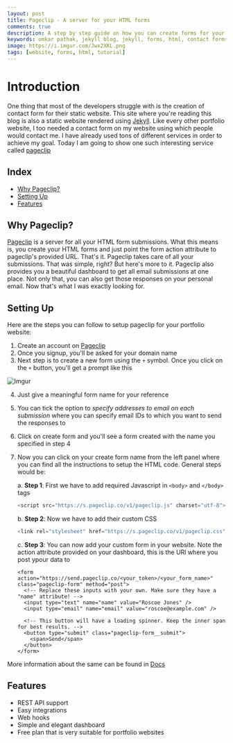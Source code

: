 ```yaml
---
layout: post
title: Pageclip - A server for your HTML forms
comments: true
description: A step by step guide on how you can create forms for your static website
keywords: omkar pathak, jekyll blog, jekyll, forms, html, contact forms, html contact forms, pageclip, omkar pageclip, omkar pathak pageclip, pageclip blog
image: https://i.imgur.com/Jwx2XKL.png
tags: [website, forms, html, tutorial]
---
```


# Introduction

One thing that most of the developers struggle with is the creation of contact form for their static website. This site where you're reading this blog
is also a static website rendered using [Jekyll](https://jekyllrb.com/). Like every other portfolio website, I too needed a contact form on my website
using which people would contact me. I have already used tons of different services in order to achieve my goal. Today I am going to show one such 
interesting service called [pageclip](https://pageclip.co/) 

## Index

- [Why Pageclip?](#why-pageclip)
- [Setting Up](#setting-up)
- [Features](#features)

<a id="why-pageclip"></a>

## Why Pageclip?

[Pageclip](https://pageclip.co/) is a server for all your HTML form submissions. What this means is, you create your HTML forms and just point the form action attribute
to pageclip's provided URL. That's it. Pageclip takes care of all your submissions. That was simple, right? But here's more to it. Pageclip also provides you 
a beautiful dashboard to get all email submissions at one place. Not only that, you can also get those responses on your personal email. Now that's 
what I was exactly looking for.

<a id="setting-up"></a>

## Setting Up

Here are the steps you can follow to setup pageclip for your portfolio website:

1. Create an account on [Pageclip](https://pageclip.co/signup)
2. Once you signup, you'll be asked for your domain name
3. Next step is to create a new form using the `+` symbol. Once you click on the `+` button, you'll get a prompt like this
  
  ![Imgur](https://i.imgur.com/5VSKf8i.png)
 
4. Just give a meaningful form name for your reference
5. You can tick the option to *specify addresses to email on each submission* where you can specify email IDs to which you want to send the responses to
6. Click on create form and you'll see a form created with the name you specified in step 4
7. Now you can click on your create form name from the left panel where you can find all the instructions to setup the HTML code. General steps would be:
  
    a. **Step 1**: First we have to add required Javascript in `<body>` and `</body>` tags
    ```js
    <script src="https://s.pageclip.co/v1/pageclip.js" charset="utf-8"></script>
    ```
    b. **Step 2**: Now we have to add their custom CSS
    ```js
    <link rel="stylesheet" href="https://s.pageclip.co/v1/pageclip.css" media="screen">
    ```
    c. **Step 3**: You can now add your custom form in your website. Note the action attribute provided on your dashboard, this is the URl where you post ypour data to 
    ```
    <form action="https://send.pageclip.co/<your_token>/<your_form_name>" class="pageclip-form" method="post">
      <!-- Replace these inputs with your own. Make sure they have a "name" attribute! -->
      <input type="text" name="name" value="Roscoe Jones" />
      <input type="email" name="email" value="roscoe@example.com" />

      <!-- This button will have a loading spinner. Keep the inner span for best results. -->
      <button type="submit" class="pageclip-form__submit">
        <span>Send</span>
      </button>
    </form>
    ```

More information about the same can be found in [Docs](https://pageclip.co/docs#website-integration)

<a id="features"></a>

## Features

- REST API support
- Easy integrations
- Web hooks
- Simple and elegant dashboard
- Free plan that is very suitable for portfolio websites
